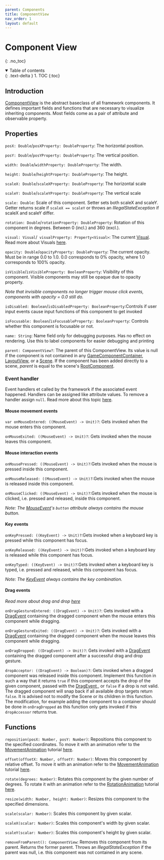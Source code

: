 ```yaml
---
parent: Components
title: ComponentView
nav_order: 1
layout: default
---
```


[ComponentViewDoc]: https://tudo-aqua.github.io/bgw/kotlin-docs/bgw-core/tools.aqua.bgw.components/-component-view/index.html
[GameComponentContainerDoc]: https://tudo-aqua.github.io/bgw/kotlin-docs/bgw-core/tools.aqua.bgw.components.container/-game-component-container/index.html
[LayoutViewDoc]: https://tudo-aqua.github.io/bgw/kotlin-docs/bgw-core/tools.aqua.bgw.components.layoutviews/-layout-view/index.html
[SceneDoc]: https://tudo-aqua.github.io/bgw/kotlin-docs/bgw-core/tools.aqua.bgw.core/-scene/index.html
[RootComponentDoc]: https://tudo-aqua.github.io/bgw/kotlin-docs/bgw-core/tools.aqua.bgw.components/-root-component/index.html
[VisualKDoc]: https://tudo-aqua.github.io/bgw/kotlin-docs/bgw-core/tools.aqua.bgw.visual/-visual/index.html
[MouseEventDoc]: https://tudo-aqua.github.io/bgw/kotlin-docs/bgw-core/tools.aqua.bgw.event/-mouse-event/index.html
[KeyEventDoc]: https://tudo-aqua.github.io/bgw/kotlin-docs/bgw-core/tools.aqua.bgw.event/-key-event/index.html
[DragEventDoc]: https://tudo-aqua.github.io/bgw/kotlin-docs/bgw-core/tools.aqua.bgw.event/-drag-event/index.html
[UserInputDoc]: https://tudo-aqua.github.io/bgw/concepts/user-input/UserInput.html

[MovementAnimationKDoc]: https://tudo-aqua.github.io/bgw/kotlin-docs/bgw-core/tools.aqua.bgw.animation/-movement-animation/index.html
[RotationAnimationKDoc]: https://tudo-aqua.github.io/bgw/kotlin-docs/bgw-core/tools.aqua.bgw.animation/-rotation-animation/index.html

[VisualDoc]: https://tudo-aqua.github.io/bgw/concepts/visual/visual.html
[DragDropDoc]: https://tudo-aqua.github.io/bgw/concepts/drag-and-drop/DragAndDropExample.html
[AnimationDocs]: https://tudo-aqua.github.io/bgw/concepts/animations/Animations.html

# Component View

{: .no_toc}
<details open markdown="block">
  <summary>
    Table of contents
  </summary>
  {: .text-delta }
1. TOC
{:toc}
</details>

## Introduction
[ComponentView][ComponentViewDoc] is the abstract baseclass of all framework components. 
It defines important fields and functions that are necessary to visualize inheriting components.
Most fields come as a pair of attribute and observable property.

## Properties
``posX: Double``/``posXProperty: DoubleProperty``: The horizontal position.

``posY: Double``/``posYProperty: DoubleProperty``: The vertical position.
	
``width: Double``/``widthProperty: DoubleProperty``: The width.

``height: Double``/``heightProperty: DoubleProperty``: The height.
	
``scaleX: Double``/``scaleXProperty: DoubleProperty``: The horizontal scale

``scaleY: Double``/``scaleYProperty: DoubleProperty``: The vertical scale

``scale: Double``:  Scale of this component. Setter sets both scaleX and scaleY.
Getter returns scale if ``scaleX == scaleY`` or throws an *IllegalStateException* if scaleX and scaleY differ.

``rotation: Double``/``rotationProperty: DoubleProperty``: Rotation of this component in degrees. 
Between 0 (incl.) and 360 (excl.).

``visual: Visual``/`` visualProperty: Property<Visual>``: The current [Visual][VisualKDoc]. Read more about Visuals 
[here][VisualDoc].

``opacity: Double``/``opacityProperty: DoubleProperty``: The current opacity. 
Must be in range 0.0 to 1.0. 
0.0 corresponds to 0% opacity, where 1.0 corresponds to 100% opacity.

``isVisible``/``isVisibleProperty: BooleanProperty``: Visibility of this component. 
Visible components may still be opaque due to opacity property.

*Note that invisible components no longer trigger mouse click events, components with opacity = 0.0 still do.*
	
``isDisabled: Boolean``/``isDisabledProperty: BooleanProperty``:Controls if user input events cause input functions of 
this component to get invoked

``isFocusable: Boolean``/``isFocusableProperty: BooleanProperty``: Controls whether this component is focusable or not.

``name: String``:
Name field only for debugging purposes.
Has no effect on rendering.
Use this to label components for easier debugging and printing

``parent: ComponentView?``:
The parent of this ComponentView.
Its value is null if the component is not contained in any [GameComponentContainer][GameComponentContainerDoc],
[LayoutView][LayoutViewDoc], or a [Scene][SceneDoc].
If the component has been added directly to a scene, *parent* is equal to the scene's [RootComponent][RootComponentDoc].

### Event handler
Event handlers et called by the framework if the associated event happened.
Handlers can be assigned like attribute values.
To remove a handler assign ``null``. Read more about this topic [here][UserInputDoc].
	
#### Mouse movement events
``var onMouseEntered: ((MouseEvent) -> Unit)?``: Gets invoked when the mouse enters this component.
	
``onMouseExited: ((MouseEvent) -> Unit)?``: Gets invoked when the mouse leaves this component.

#### Mouse interaction events 
``onMousePressed: ((MouseEvent) -> Unit)?``:Gets invoked when the mouse is pressed inside this component.

``onMouseReleased: ((MouseEvent) -> Unit)?``:Gets invoked when the mouse is released inside this component.

``onMouseClicked: ((MouseEvent) -> Unit)?``:Gets invoked when the mouse is clicked, i.e. pressed and released, inside
this component.

*Note: The [MouseEvent][MouseEventDoc]'s ``button`` attribute always contains the mouse button.*

#### Key events
``onKeyPressed: ((KeyEvent) -> Unit)?``:Gets invoked when a keyboard key is pressed while this component has focus.

``onKeyReleased: ((KeyEvent) -> Unit)?``:Gets invoked when a keyboard key is released while this component has focus.

``onKeyTyped: ((KeyEvent) -> Unit)?``:Gets invoked when a keyboard key is typed, i.e. pressed and released, while this 
component has focus.

*Note: The [KeyEvent][KeyEventDoc] always contains the key combination.*
	
#### Drag events
*Read more about drag and drop [here][DragDropDoc]*
	
``onDragGestureEntered: ((DragEvent) -> Unit)?``: Gets invoked with a [DragEvent][DragEventDoc] containing the dragged 
component when the mouse enters this component while dragging.

``onDragGestureExited: ((DragEvent) -> Unit)?``:  Gets invoked with a [DragEvent][DragEventDoc] containing the dragged
component when the mouse leaves this component while dragging.

``onDragDropped: ((DragEvent) -> Unit)?``:  Gets invoked with a [DragEvent][DragEventDoc] containing the dragged 
component after a successful drag and drop gesture.

``dropAcceptor: ((DragEvent) -> Boolean)?``: Gets invoked when a dragged component was released inside this component.
Implement this function in such a way that it returns `true` if this component accepts the drop of the given component, 
passed with the [DragEvent][DragEventDoc],, or `false` if a drop is not valid. The dragged component will snap back if 
all available drop targets return `false`.
It is advised not to modify the Scene or its children in this function. The modification, for example adding the 
component to a container should be done in ``onDragDropped`` as this function only gets invoked if this ``dropAccessor``
returns true.


## Functions

``reposition(posX: Number, posY: Number)``: Repositions this component to the specified coordinates. 
To move it with an animation refer to the [MovementAnimation][MovementAnimationKDoc] tutorial [here][AnimationDocs].
	
``offset(offsetX: Number, offsetY: Number)``: Moves this component by relative offset. 
To move it with an animation refer to the [MovementAnimation][MovementAnimationKDoc] tutorial [here][AnimationDocs].

``rotate(degrees: Number)``: Rotates this component by the given number of degrees.
To rotate it with an animation refer to the [RotationAnimation][RotationAnimationKDoc] tutorial [here][AnimationDocs].

``resize(width: Number, height: Number)``: Resizes this component to the specified dimensions.

``scale(scalar: Number)``: Scales this component by given scalar.

``scaleX(scalar: Number)``: Scales this component's width by given scalar.

``scaleY(scalar: Number)``: Scales this component's height by given scalar.

``removeFromParent(): ComponentView``: Removes this component from its parent.
Returns the former parent. Throws an *IllegalStateException* if the parent was null, i.e. this component was not 
contained in any scene.
